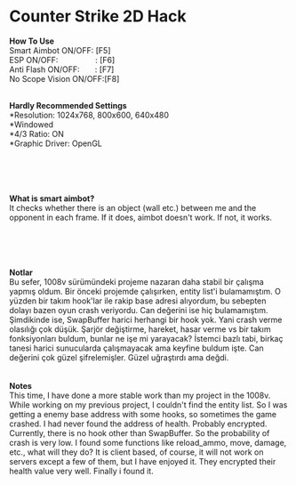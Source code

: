 # Counter Strike 2D Hack



<b>How To Use</b> <br/>
  Smart&nbsp;Aimbot&nbsp;ON/OFF:&nbsp;[F5]<br/>
  ESP&nbsp;ON/OFF:&nbsp;&nbsp;&nbsp;&nbsp;&nbsp;&nbsp;&nbsp;&nbsp;&nbsp;&nbsp;&nbsp;&nbsp;&nbsp;&nbsp;&nbsp;&nbsp;&nbsp;:&nbsp;[F6]  <br/>
  Anti&nbsp;Flash&nbsp;ON/OFF:&nbsp;&nbsp;&nbsp;&nbsp;&nbsp;&nbsp;&nbsp;:&nbsp;[F7] <br/>
  No&nbsp;Scope&nbsp;Vision&nbsp;ON/OFF:[F8]
   <br/> <br/>
   
 

<b>Hardly Recommended Settings</b><br/>
*Resolution: 1024x768, 800x600, 640x480<br/>
*Windowed<br/>
*4/3 Ratio: ON<br/>
*Graphic Driver: OpenGL<br/>
<br/> <br/><br/> <br/>

**What is  smart aimbot?**<br/>
It checks whether there is an object (wall etc.) between me and the opponent in each frame. If it does, aimbot doesn't work. If not, it works.

<br/> <br/><br/> <br/>
**Notlar**<br/>
Bu sefer, 1008v sürümündeki projeme nazaran daha stabil bir çalışma yapmış oldum. Bir önceki projemde çalışırken, entity list'i bulamamıştım. O yüzden bir takım hook'lar ile rakip base adresi alıyordum, bu sebepten dolayı bazen oyun crash veriyordu. Can değerini ise hiç bulamamıştım.  <br/>
Şimdikinde ise, SwapBuffer harici herhangi bir hook yok. Yani crash verme olasılığı çok düşük. Şarjör değiştirme, hareket, hasar verme vs bir takım fonksiyonları buldum, bunlar ne işe mi yarayacak? İstemci bazlı tabi, birkaç tanesi harici sunucularda çalışmayacak ama keyfine buldum işte. Can değerini çok güzel şifrelemişler. Güzel uğraştırdı ama değdi.<br/>
<br/><br/>
**Notes**<br/>
This time, I have done a more stable work than my project in the 1008v. While working on my previous project, I couldn't find the entity list. So I was getting a enemy base address with some hooks, so sometimes the game crashed. I had never found the address of health. Probably encrypted.<br/>
Currently, there is no hook other than SwapBuffer. So the probability of crash is very low. I found some functions like reload_ammo, move, damage, etc., what will they do? It is client based, of course, it will not work on servers except a few of them, but I have enjoyed it. They encrypted their health value very well. Finally i found it. 



